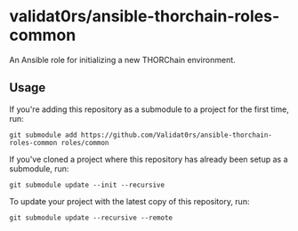 # validat0rs/ansible-thorchain-roles-common

An Ansible role for initializing a new THORChain environment.

## Usage

If you're adding this repository as a submodule to a project for the first time, run:

```console
git submodule add https://github.com/Validat0rs/ansible-thorchain-roles-common roles/common
```

If you've cloned a project where this repository has already been setup as a submodule, run:

```console
git submodule update --init --recursive
```

To update your project with the latest copy of this repository, run:

```console
git submodule update --recursive --remote
```
